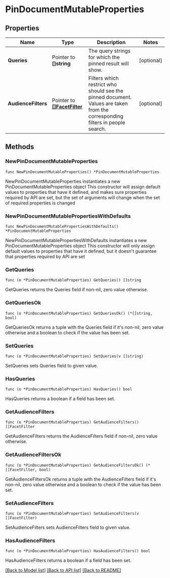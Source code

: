 # PinDocumentMutableProperties

## Properties

Name | Type | Description | Notes
------------ | ------------- | ------------- | -------------
**Queries** | Pointer to **[]string** | The query strings for which the pinned result will show. | [optional] 
**AudienceFilters** | Pointer to [**[]FacetFilter**](FacetFilter.md) | Filters which restrict who should see the pinned document. Values are taken from the corresponding filters in people search. | [optional] 

## Methods

### NewPinDocumentMutableProperties

`func NewPinDocumentMutableProperties() *PinDocumentMutableProperties`

NewPinDocumentMutableProperties instantiates a new PinDocumentMutableProperties object
This constructor will assign default values to properties that have it defined,
and makes sure properties required by API are set, but the set of arguments
will change when the set of required properties is changed

### NewPinDocumentMutablePropertiesWithDefaults

`func NewPinDocumentMutablePropertiesWithDefaults() *PinDocumentMutableProperties`

NewPinDocumentMutablePropertiesWithDefaults instantiates a new PinDocumentMutableProperties object
This constructor will only assign default values to properties that have it defined,
but it doesn't guarantee that properties required by API are set

### GetQueries

`func (o *PinDocumentMutableProperties) GetQueries() []string`

GetQueries returns the Queries field if non-nil, zero value otherwise.

### GetQueriesOk

`func (o *PinDocumentMutableProperties) GetQueriesOk() (*[]string, bool)`

GetQueriesOk returns a tuple with the Queries field if it's non-nil, zero value otherwise
and a boolean to check if the value has been set.

### SetQueries

`func (o *PinDocumentMutableProperties) SetQueries(v []string)`

SetQueries sets Queries field to given value.

### HasQueries

`func (o *PinDocumentMutableProperties) HasQueries() bool`

HasQueries returns a boolean if a field has been set.

### GetAudienceFilters

`func (o *PinDocumentMutableProperties) GetAudienceFilters() []FacetFilter`

GetAudienceFilters returns the AudienceFilters field if non-nil, zero value otherwise.

### GetAudienceFiltersOk

`func (o *PinDocumentMutableProperties) GetAudienceFiltersOk() (*[]FacetFilter, bool)`

GetAudienceFiltersOk returns a tuple with the AudienceFilters field if it's non-nil, zero value otherwise
and a boolean to check if the value has been set.

### SetAudienceFilters

`func (o *PinDocumentMutableProperties) SetAudienceFilters(v []FacetFilter)`

SetAudienceFilters sets AudienceFilters field to given value.

### HasAudienceFilters

`func (o *PinDocumentMutableProperties) HasAudienceFilters() bool`

HasAudienceFilters returns a boolean if a field has been set.


[[Back to Model list]](../README.md#documentation-for-models) [[Back to API list]](../README.md#documentation-for-api-endpoints) [[Back to README]](../README.md)


